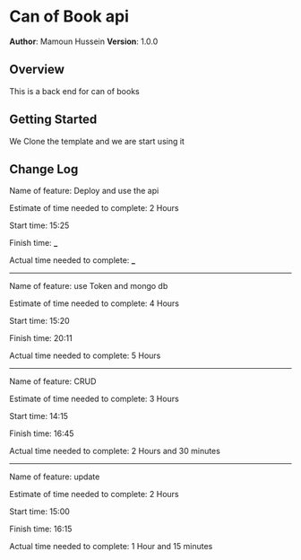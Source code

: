 # Can of Book api

**Author**: Mamoun Hussein
**Version**: 1.0.0

## Overview

This is a back end for can of books

## Getting Started

We Clone the template and we are start using it

## Change Log

Name of feature: Deploy and use the api

Estimate of time needed to complete: 2 Hours

Start time: 15:25

Finish time: **\_**

Actual time needed to complete: **\_**

---

Name of feature: use Token and mongo db

Estimate of time needed to complete: 4 Hours

Start time: 15:20

Finish time: 20:11

Actual time needed to complete: 5 Hours

---

Name of feature: CRUD

Estimate of time needed to complete: 3 Hours

Start time: 14:15

Finish time: 16:45

Actual time needed to complete: 2 Hours and 30 minutes

---

Name of feature: update

Estimate of time needed to complete: 2 Hours

Start time: 15:00

Finish time: 16:15

Actual time needed to complete: 1 Hour and 15 minutes
